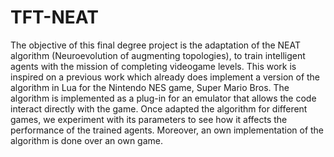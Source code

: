 # TFT-NEAT
The objective of this final degree project is the adaptation of the NEAT algorithm (Neuroevolution of augmenting topologies),
to train intelligent agents with the mission of completing videogame levels. This work is inspired on a previous work which
already does implement a version of the algorithm in Lua for the Nintendo NES game, Super Mario Bros. The algorithm is
implemented as a plug-in for an emulator that allows the code interact directly with the game. Once adapted the algorithm for
different games, we experiment with its parameters to see how it affects the performance of the trained agents.
Moreover, an own implementation of the algorithm is done over an own game.